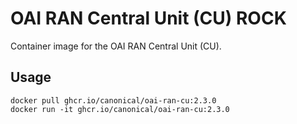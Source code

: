 # OAI RAN Central Unit (CU) ROCK

Container image for the OAI RAN Central Unit (CU).

## Usage

```console
docker pull ghcr.io/canonical/oai-ran-cu:2.3.0
docker run -it ghcr.io/canonical/oai-ran-cu:2.3.0
```
